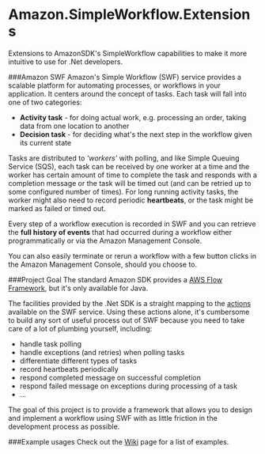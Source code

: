 Amazon.SimpleWorkflow.Extensions
==================================

Extensions to AmazonSDK's SimpleWorkflow capabilities to make it more intuitive to use for .Net developers.

###Amazon SWF
Amazon's Simple Workflow (SWF) service provides a scalable platform for automating processes, or workflows in your application.
It centers around the concept of tasks. Each task will fall into one of two categories:
* __Activity task__ - for doing actual work, e.g. processing an order, taking data from one location to another
* __Decision task__ - for deciding what's the next step in the workflow given its current state

Tasks are distributed to _'workers'_ with polling, and like Simple Queuing Service (SQS), each task can be received by one worker at a time and the worker has certain amount of time to complete the task and responds with a completion message or the task will be timed out (and can be retried up to some configured number of times). For long running activity tasks, the worker might also need to record periodic __heartbeats__, or the task might be marked as failed or timed out.

Every step of a workflow execution is recorded in SWF and you can retrieve the __full history of events__ that had occurred during a workflow either programmatically or via the Amazon Management Console.

You can also easily terminate or rerun a workflow with a few button clicks in the Amazon Management Console, should you choose to.

###Project Goal
The standard Amazon SDK provides a [AWS Flow Framework](http://docs.aws.amazon.com/amazonswf/latest/awsflowguide/welcome.html), but it's only available for Java.

The facilities provided by the .Net SDK is a straight mapping to the [actions](http://docs.aws.amazon.com/amazonswf/latest/apireference/Welcome.html) available on the SWF service. Using these actions alone, it's cumbersome to build any sort of useful process out of SWF because you need to take care of a lot of plumbing yourself, including:
* handle task polling
* handle exceptions (and retries) when polling tasks
* differentiate different types of tasks
* record heartbeats periodically
* respond completed message on successful completion
* respond failed message on exceptions during processing of a task
* ...

The goal of this project is to provide a framework that allows you to design and implement a workflow using SWF with as little friction in the development process as possible.

###Example usages
Check out the [Wiki](https://github.com/theburningmonk/Amazon.SimpleWorkflow.Extensions/wiki) page for a list of examples.

